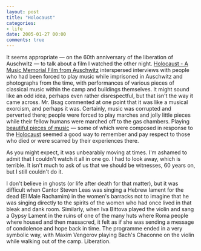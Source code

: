 ```yaml
---
layout: post
title: "Holocaust"
categories:
- life
date: 2005-01-27 00:00
comments: true
---
```


<p>It seems appropriate &mdash; on the 60th anniversary of the liberation of Auschwitz &mdash; to talk about a film I watched the other night. <a href="http://www.bbc.co.uk/music/classicaltv/holocaust/article.shtml">Holocaust - A Music Memorial Film from Auschwitz</a> interspersed interviews with people who had been forced to play music while imprisoned in Auschwitz and photographs from the time, with performances of various pieces of classical music within the camp and buildings themselves. It might sound like an odd idea, perhaps even rather disrespectful, but that isn't the way it came across. Mr. Bsag commented at one point that it was like a musical exorcism, and perhaps it was. Certainly, music was corrupted and perverted there; people were forced to play marches and jolly little pieces while their fellow humans were marched off to the gas chambers. Playing <a href="http://www.bbc.co.uk/music/classicaltv/holocaust/holocaustmusic.shtml">beautiful pieces of music</a> &mdash; some of which were composed in response to the <a href="http://www.bbc.co.uk/history/war/genocide/">Holocaust</a> seemed a good way to remember and pay respect to those who died or were scarred by their experiences there.</p>

<p>As you might expect, it was unbearably moving at times. I'm ashamed to admit that I couldn't watch it all in one go. I had to look away, which is terrible. It isn't much to ask of us that we should be witnesses, 60 years on, but I still couldn't do it.</p>

<p>I don't believe in ghosts (or life after death for that matter), but it was difficult when Cantor Steven Leas was singing a Hebrew lament for the dead (El Male Rachamim) in the women's barracks not to imagine that he was singing directly to the spirits of the women who had once lived in that bleak and dank room. Similarly, when Iva Bittova played the violin and sang a Gypsy Lament in the ruins of one of the many huts where Roma people where housed and then massacred, it felt as if she was sending a message of condolence and hope back in time. The programme ended in a very symbolic way, with Maxim Vengerov playing Bach's Chaconne on the violin while walking out of the camp. Liberation.</p>


